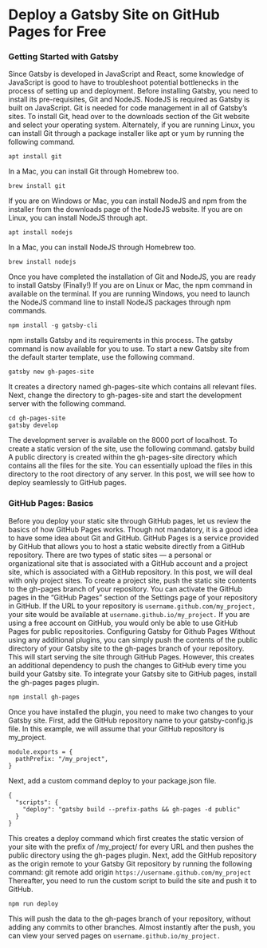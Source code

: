 # Deploy a Gatsby Site on GitHub Pages for Free

### Getting Started with Gatsby
Since Gatsby is developed in JavaScript and React, some knowledge of JavaScript is good to have to troubleshoot potential bottlenecks in the process of setting up and deployment. Before installing Gatsby, you need to install its pre-requisites, Git and NodeJS. NodeJS is required as Gatsby is built on JavaScript. Git is needed for code management in all of Gatsby’s sites.
To install Git, head over to the downloads section of the Git website and select your operating system. Alternately, if you are running Linux, you can install Git through a package installer like apt or yum by running the following command.
```
apt install git
```
In a Mac, you can install Git through Homebrew too.
```
brew install git
```
If you are on Windows or Mac, you can install NodeJS and npm from the installer from the downloads page of the NodeJS website. If you are on Linux, you can install NodeJS through apt.
```
apt install nodejs
```
In a Mac, you can install NodeJS through Homebrew too.
```
brew install nodejs
```
Once you have completed the installation of Git and NodeJS, you are ready to install Gatsby (Finally!) If you are on Linux or Mac, the npm command in available on the terminal. If you are running Windows, you need to launch the NodeJS command line to install NodeJS packages through npm commands.
```
npm install -g gatsby-cli
```
npm installs Gatsby and its requirements in this process. The gatsby command is now available for you to use. To start a new Gatsby site from the default starter template, use the following command.
```
gatsby new gh-pages-site
```
It creates a directory named gh-pages-site which contains all relevant files. Next, change the directory to gh-pages-site and start the development server with the following command.
```
cd gh-pages-site
gatsby develop
```
The development server is available on the 8000 port of localhost. To create a static version of the site, use the following command.
gatsby build
A public directory is created within the gh-pages-site directory which contains all the files for the site. You can essentially upload the files in this directory to the root directory of any server. In this post, we will see how to deploy seamlessly to GitHub pages.

### GitHub Pages: Basics
Before you deploy your static site through GitHub pages, let us review the basics of how GitHub Pages works. Though not mandatory, it is a good idea to have some idea about Git and GitHub.
GitHub Pages is a service provided by GitHub that allows you to host a static website directly from a GitHub repository. There are two types of static sites — a personal or organizational site that is associated with a GitHub account and a project site, which is associated with a GitHub repository. In this post, we will deal with only project sites.
To create a project site, push the static site contents to the gh-pages branch of your repository. You can activate the GitHub pages in the “GitHub Pages” section of the Settings page of your repository in GitHub. If the URL to your repository is ```username.github.com/my_project,``` your site would be available at ```username.github.io/my_project.``` If you are using a free account on GitHub, you would only be able to use GitHub Pages for public repositories.
Configuring Gatsby for Github Pages
Without using any additional plugins, you can simply push the contents of the public directory of your Gatsby site to the gh-pages branch of your repository. This will start serving the site through GitHub Pages. However, this creates an additional dependency to push the changes to GitHub every time you build your Gatsby site.
To integrate your Gatsby site to GitHub pages, install the gh-pages pages plugin.
```
npm install gh-pages
```
Once you have installed the plugin, you need to make two changes to your Gatsby site. First, add the GitHub repository name to your gatsby-config.js file. In this example, we will assume that your GitHub repository is my_project.
```
module.exports = {
  pathPrefix: "/my_project",
}
```
Next, add a custom command deploy to your package.json file.
```
{
  "scripts": {
    "deploy": "gatsby build --prefix-paths && gh-pages -d public"
  }
}
```
This creates a deploy command which first creates the static version of your site with the prefix of /my_project/ for every URL and then pushes the public directory using the gh-pages plugin.
Next, add the GitHub repository as the origin remote to your Gatsby Git repository by running the following command:
git remote add origin ```https://username.github.com/my_project```
Thereafter, you need to run the custom script to build the site and push it to GitHub.
```
npm run deploy
```
This will push the data to the gh-pages branch of your repository, without adding any commits to other branches. Almost instantly after the push, you can view your served pages on ```username.github.io/my_project.```
